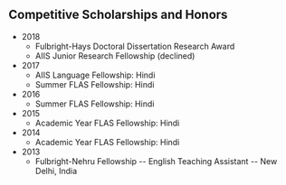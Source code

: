 ## Competitive Scholarships and Honors
* 2018
  * Fulbright-Hays Doctoral Dissertation Research Award
  * AIIS Junior Research Fellowship (declined)
* 2017
  * AIIS Language Fellowship: Hindi
  * Summer FLAS Fellowship: Hindi
* 2016
  * Summer FLAS Fellowship: Hindi
* 2015
  * Academic Year FLAS Fellowship: Hindi
* 2014
  * Academic Year FLAS Fellowship: Hindi
* 2013
  * Fulbright-Nehru Fellowship -- English Teaching Assistant -- New Delhi, India
